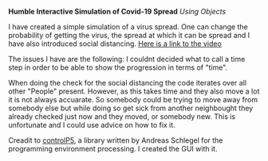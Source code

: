 **Humble Interactive Simulation of Covid-19 Spread**
*Using Objects*

I have created a simple simulation of a virus spread. One can change the probability of getting the virus, the spread at which it can be spread and I have also introduced social distancing. 
[Here is a link to the video](https://youtu.be/HjHSbS5N2Nc "Video of Simulation")


The issues I have are the following:
I couldnt decided what to call a time step in order to be able to show the progression in terms of "time". 

When doing the check for the social distancing the code iterates over all other "People" present. 
However, as this takes time and they also move a lot it is not always accuarate. 
So somebody could be trying to move away from somebody else but while doing so get sick from another neighbought they already checked just now and they moved, or somebody new. 
This is unfortunate and I could use advice on how to fix it. 

Creadit to [controlP5](http://www.sojamo.de/libraries/controlP5/#about "About controlP5"), a library written by Andreas Schlegel for the programming environment processing. 
I created the GUI with it. 
